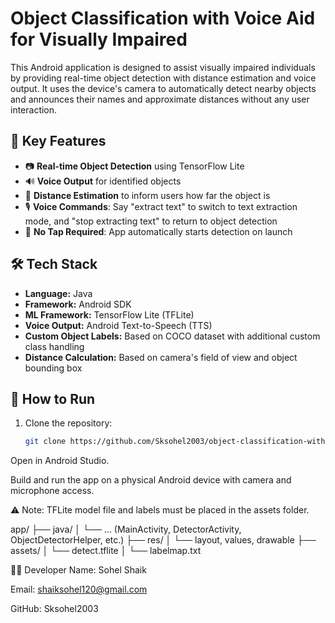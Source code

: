 # Object Classification with Voice Aid for Visually Impaired

This Android application is designed to assist visually impaired individuals by providing real-time object detection with distance estimation and voice output. It uses the device's camera to automatically detect nearby objects and announces their names and approximate distances without any user interaction.

## 🧠 Key Features

- 📷 **Real-time Object Detection** using TensorFlow Lite
- 🔊 **Voice Output** for identified objects
- 📏 **Distance Estimation** to inform users how far the object is
- 🎙️ **Voice Commands**: Say "extract text" to switch to text extraction mode, and "stop extracting text" to return to object detection
- 🚫 **No Tap Required**: App automatically starts detection on launch

## 🛠️ Tech Stack

- **Language:** Java
- **Framework:** Android SDK
- **ML Framework:** TensorFlow Lite (TFLite)
- **Voice Output:** Android Text-to-Speech (TTS)
- **Custom Object Labels:** Based on COCO dataset with additional custom class handling
- **Distance Calculation:** Based on camera's field of view and object bounding box

## 🚀 How to Run

1. Clone the repository:
   ```bash
   git clone https://github.com/Sksohel2003/object-classification-with-voice-aid-for-visually-impaired.git
Open in Android Studio.

Build and run the app on a physical Android device with camera and microphone access.

⚠️ Note: TFLite model file and labels must be placed in the assets folder.

app/
├── java/
│   └── ... (MainActivity, DetectorActivity, ObjectDetectorHelper, etc.)
├── res/
│   └── layout, values, drawable
├── assets/
│   └── detect.tflite
│   └── labelmap.txt

👨‍💻 Developer
Name: Sohel Shaik

Email: shaiksohel120@gmail.com

GitHub: Sksohel2003
